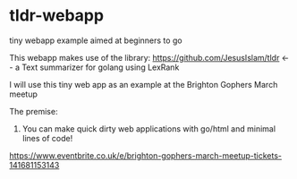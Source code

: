 # tldr-webapp
tiny webapp example aimed at beginners to go

This webapp makes use of the library: https://github.com/JesusIslam/tldr <-- a Text summarizer for golang using LexRank

I will use this tiny web app as an example at the Brighton Gophers March meetup

The premise:

1) You can make quick dirty web applications with go/html and minimal lines of code!

https://www.eventbrite.co.uk/e/brighton-gophers-march-meetup-tickets-141681153143

